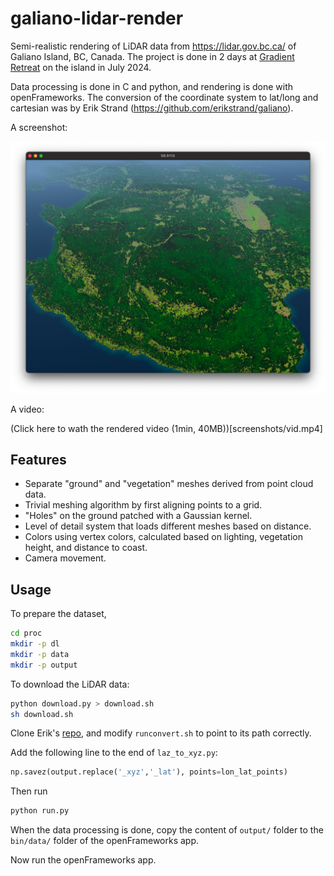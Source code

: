 # galiano-lidar-render

Semi-realistic rendering of LiDAR data from https://lidar.gov.bc.ca/ of Galiano Island, BC, Canada. The project is done in 2 days at [Gradient Retreat](https://www.gradientretreat.com/) on the island in July 2024.

Data processing is done in C and python, and rendering is done with openFrameworks. The conversion of the coordinate system to lat/long and cartesian was by Erik Strand (https://github.com/erikstrand/galiano).

A screenshot:

![](screenshots/000.png)

A video:

(Click here to wath the rendered video (1min, 40MB))[screenshots/vid.mp4]

## Features

- Separate "ground" and "vegetation" meshes derived from point cloud data.
- Trivial meshing algorithm by first aligning points to a grid.
- "Holes" on the ground patched with a Gaussian kernel.
- Level of detail system that loads different meshes based on distance.
- Colors using vertex colors, calculated based on lighting, vegetation height, and distance to coast.
- Camera movement.

## Usage

To prepare the dataset,

```sh
cd proc
mkdir -p dl
mkdir -p data
mkdir -p output
```

To download the LiDAR data:

```sh
python download.py > download.sh
sh download.sh
```

Clone Erik's [repo](https://github.com/erikstrand/galiano), and modify `runconvert.sh` to point to its path correctly.

Add the following line to the end of `laz_to_xyz.py`:

```python
np.savez(output.replace('_xyz','_lat'), points=lon_lat_points)
```

Then run

```python
python run.py
```

When the data processing is done, copy the content of `output/` folder to the `bin/data/` folder of the openFrameworks app.

Now run the openFrameworks app.

